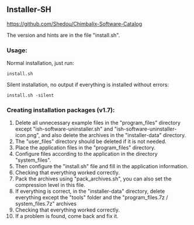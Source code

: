 ## Installer-SH

https://github.com/Shedou/Chimbalix-Software-Catalog

The version and hints are in the file "install.sh".

### Usage:

Normal installation, just run:

`install.sh`

Silent installation, no output if everything is installed without errors:

`install.sh -silent`

### Creating installation packages (v1.7):

1) Delete all unnecessary example files in the "program_files" directory except "ish-software-uninstaller.sh" and "ish-software-uninstaller-icon.png", and also delete the archives in the "installer-data" directory.
2) The "user_files" directory should be deleted if it is not needed.
3) Place the application files in the "program_files" directory.
4) Configure files according to the application in the directory "system_files".
5) Then configure the "install.sh" file and fill in the application information.
6) Checking that everything worked correctly.
7) Pack the archives using "pack_archives.sh", you can also set the compression level in this file.
8) If everything is correct, in the "installer-data" directory, delete everything except the "tools" folder and the "program_files.7z / system_files.7z" archives
9) Checking that everything worked correctly.
10) If a problem is found, come back and fix it.
